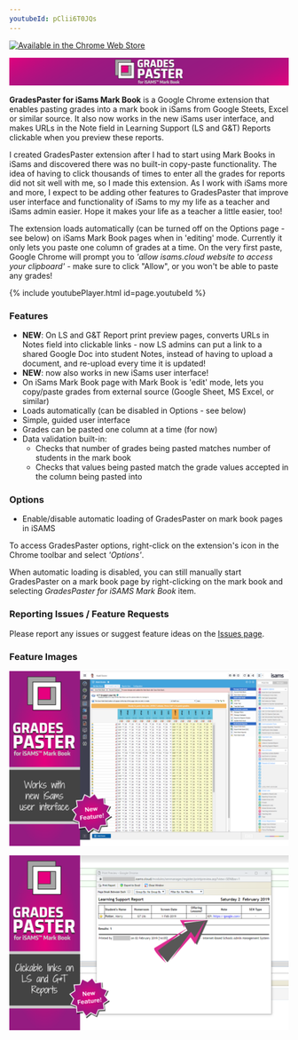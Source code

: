 ```yaml
---
youtubeId: pClii6T0JQs
---
```

[![Available in the Chrome Web Store](https://developer.chrome.com/webstore/images/ChromeWebStore_BadgeWBorder_v2_206x58.png)](https://chrome.google.com/webstore/detail/pejofheppddmifhohdecbiocahfjhfjb)

![iSamsMBP](static/isamsmbp-webpage-banner-1.png)

**GradesPaster for iSams Mark Book** is a Google Chrome extension that enables pasting grades into a mark book in iSams from Google Steets, Excel or similar source. It also now works in the new iSams user interface, and makes URLs in the Note field in Learning Support (LS and G&T) Reports clickable when you preview these reports.

I created GradesPaster extension after I had to start using Mark Books in iSams and discovered there was no built-in copy-paste functionality. The idea of having to click thousands of times to enter all the grades for reports did not sit well with me, so I made this extension. As I work with iSams more and more, I expect to be adding other features to GradesPaster that improve user interface and functionality of iSams to my my life as a teacher and iSams admin easier. Hope it makes your life as a teacher a little easier, too!

The extension loads automatically (can be turned off on the Options page - see below) on iSams Mark Book pages when in 'editing' mode. Currently it only lets you paste one column of grades at a time. On the very first paste, Google Chrome will prompt you to _'allow isams.cloud website to access your clipboard'_ - make sure to click "Allow", or you won't be able to paste any grades!

{% include youtubePlayer.html id=page.youtubeId %}

### Features

- **NEW**: On LS and G&T Report print preview pages, converts URLs in Notes field into clickable links - now LS admins can put a link to a shared Google Doc into student Notes, instead of having to upload a document, and re-upload every time it is updated!
- **NEW**: now also works in new iSams user interface!
- On iSams Mark Book page with Mark Book is 'edit' mode, lets you copy/paste grades from external source (Google Sheet, MS Excel, or similar)
- Loads automatically (can be disabled in Options - see below)
- Simple, guided user interface
- Grades can be pasted one column at a time (for now)
- Data validation built-in:
  * Checks that number of grades being pasted matches number of students in the mark book
  * Checks that values being pasted match the grade values accepted in the column being pasted into

### Options

- Enable/disable automatic loading of GradesPaster on mark book pages in iSAMS

To access GradesPaster options, right-click on the extension's icon in the Chrome toolbar and select _'Options'_.

When automatic loading is disabled, you can still manually start GradesPaster on a mark book page by right-clicking on the mark book and selecting _GradesPaster for iSAMS Mark Book_ item.

### Reporting Issues / Feature Requests

Please report any issues or suggest feature ideas on the [Issues page](https://github.com/azadisaryev/iSamsMBP/issues).

### Feature Images

![GradesPaster aloows you to paste grades into iSams Mark Books and works in new iSams user interface](static/new_isams_ui.png)

![GradesPaster makes links in LS and G&T Reports clickable](static/clickable_links_in_ls_reports.png)
